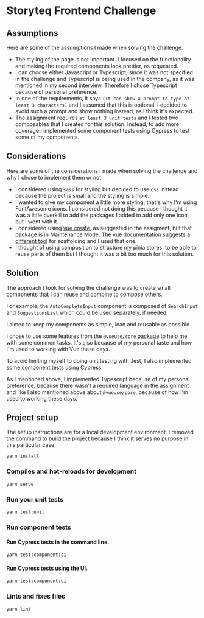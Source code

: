 # Storyteq Frontend Challenge

## Assumptions

Here are some of the assumptions I made when solving the challenge:

- The styling of the page is not important. I focused on the functionality and making the required components look prettier, as requested.
- I can choose either Javascript or Typescript, since it was not specified in the challenge and Typescript is being used in the company, as it was mentioned in my second interview. Therefore I chose Typescript because of personal preference.
- In one of the requirements, it says `(It can show a prompt to type at least 3 characters)` and I assumed that this is optional. I decided to avoid such a prompt and show nothing instead, as I think it's expected.
- The assignment requires `at least 3 unit tests` and I tested two composables that I created for this solution. Instead, to add more coverage I implemented some component tests using Cypress to test some of my components.

## Considerations

Here are some of the considerations I made when solving the challenge and why I chose to implement them or not:

- I considered using `sass` for styling but decided to use `css` instead because the project is small and the styling is simple.
- I wanted to give my component a little more styling, that's why I'm using FontAwesome icons. I considered not doing this because I thought it was a little overkill to add the packages I added to add only one icon, but I went with it.
- I considered using [vue create](https://cli.vuejs.org/guide/creating-a-project.html), as suggested in the assigment, but that package is in Maintenance Mode. [The vue documentation suggests a different tool](https://vuejs.org/guide/scaling-up/tooling.html) for scaffolding and I used that one.
- I thought of using composition to structure my pinia stores, to be able to reuse parts of them but I thought it was a bit too much for this solution.

## Solution

The approach I took for solving the challenge was to create small components that I can reuse and combine to compose others.

For example, the `AutoCompleteInput` component is composed of `SearchInput` and `SuggestionsList` which could be used separately, if needed.

I aimed to keep my components as simple, lean and reusable as possible.

I chose to use some features from the `@vueuse/core` [package](https://vueuse.org/) to help me with some common tasks. It's also because of my personal taste and how I'm used to working with Vue these days.

To avoid limiting myself to doing unit testing with Jest, I also implemented some component tests using Cypress.

As I mentioned above, I implemented Typescript because of my personal preference, because there wasn't a required language in the assignment and like I also mentioned above about `@vueuse/core`, because of how I'm used to working these days.

## Project setup

The setup instructions are for a local development environment. I removed the command to build the project because I think it serves no purpose in this particular case.

```
yarn install
```

### Compiles and hot-reloads for development
```
yarn serve
```

### Run your unit tests
```
yarn test:unit
```

### Run component tests

#### Run Cypress tests in the command line.

```
yarn test:component:ci
```

#### Run Cypress tests using the UI.

```
yarn test:component:ui
```

### Lints and fixes files
```
yarn lint
```
